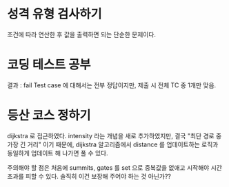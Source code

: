 # 성격 유형 검사하기
조건에 따라 연산한 후 값을 출력하면 되는 단순한 문제이다.

# 코딩 테스트 공부
결과 : fail
Test case 에 대해서는 전부 정답이지만, 제출 시 전체 TC 중 1개만 맞음.

# 등산 코스 정하기
dijkstra 로 접근하였다.
intensity 라는 개념을 새로 추가하였지만,
결국 "최단 경로 중 가장 긴 거리" 이기 때문에,
dijkstra 알고리즘에서 distance 를 업데이트하는 로직과 동일하게
업데이트 해 나가면 풀 수 있다.

주의해야 할 점은 처음에 summits, gates 를 set 으로 중복값을 없애고 시작해야 시간 초과를 피할 수 있다.
솔직히 이건 보장해 주어야 하는 것 아닌가??


